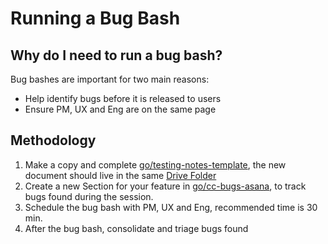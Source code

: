 # Running a Bug Bash

## Why do I need to run a bug bash?
Bug bashes are important for two main reasons:

- Help identify bugs before it is released to users
- Ensure PM, UX and Eng are on the same page

## Methodology

1. Make a copy and complete [go/testing-notes-template](http://go/testing-notes-template), the new document should live in the same [Drive Folder](https://drive.google.com/drive/folders/1TQZM2lntOJ8l1KbSN3m7R6_D2qKOSISE?usp=sharing)
2. Create a new Section for your feature in [go/cc-bugs-asana](http://go/cc-bugs-asana), to track bugs found during the session.
3. Schedule the bug bash with PM, UX and Eng, recommended time is 30 min.
4. After the bug bash, consolidate and triage bugs found
